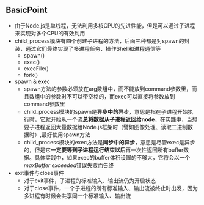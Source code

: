 ## BasicPoint
* 由于Node.js是单线程，无法利用多核CPU的先进性能，但是可以通过子进程来实现对多个CPU的有效利用
* child_process模块有四个创建子进程的方法，后面三种都是对spawn的封装，通过它们最终实现了多进程任务、操作Shell和进程通信等
  * spawn()
  * exec()
  * execFile()
  * fork()
* spawn & exec
  * spawn方法的参数必须放在arg数组中，而不能放到command参数里，而且数组中的参数时不可以带空格的，而exec可以直接将参数放到command参数里
  * child_process模块的spawn是**异步中的异步**，意思是指在子进程开始执行时，它就开始从一个流**总将数据从子进程返回给node**，在实践中，当想要子进程返回大量数据给Node.js框架时（譬如图像处理、读取二进制数据时）,最好使用spawn方法
  * child_process模块的exec方法是**同步中的异步**，意思是尽管exec是异步的，但是它**一定要等到子进程运行结束以后**再一次性返回所有buffer数据。具体实践中，如果exec的buffer体积设置的不够大，它将会以一个*maxBuffer exceeded*错误失败而告终
* exit事件与close事件
  * 对于exit事件，子进程的标准输入、输出流仍为开启状态
  * 对于close事件，一个子进程的所有标准输入、输出流被终止时出发，因为多进程有时候会共享同一个标准输入、输出流

